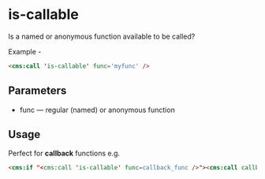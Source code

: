 # is-callable

Is a named or anonymous function available to be called?

Example -
```html
<cms:call 'is-callable' func='myfunc' />
```

## Parameters

* func &mdash; regular (named) or anonymous function

## Usage

Perfect for **callback** functions e.g.
```html
<cms:if "<cms:call 'is-callable' func=callback_func />"><cms:call callback_func myparam /></cms:if>
```
